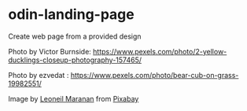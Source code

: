 # odin-landing-page
Create web page from a provided design

Photo by Victor Burnside: https://www.pexels.com/photo/2-yellow-ducklings-closeup-photography-157465/

Photo by ezvedat : https://www.pexels.com/photo/bear-cub-on-grass-19982551/

Image by <a href="https://pixabay.com/users/_leoneil-28555490/?utm_source=link-attribution&utm_medium=referral&utm_campaign=image&utm_content=8725269">Leoneil Maranan</a> from <a href="https://pixabay.com//?utm_source=link-attribution&utm_medium=referral&utm_campaign=image&utm_content=8725269">Pixabay</a>